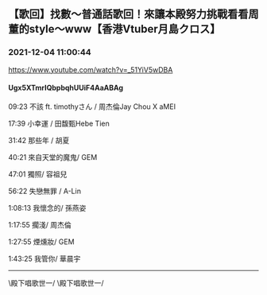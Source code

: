 ## 【歌回】找數～普通話歌回！來讓本殿努力挑戰看看周董的style～www【香港Vtuber月島クロス】
### 2021-12-04 11:00:44
https://www.youtube.com/watch?v=_51YiV5wDBA
#### Ugx5XTmrIQbpbqhUUiF4AaABAg
09:23 不該 ft. timothyさん / 周杰倫Jay Chou X aMEI

17:39 小幸運 / 田馥甄Hebe Tien

31:42 那些年 / 胡夏

40:21 來自天堂的魔鬼/ GEM

47:01 獨照/ 容祖兒

56:22 失戀無罪 / A-Lin

1:08:13 我懷念的/ 孫燕姿

1:17:55 擱淺/ 周杰倫

1:27:55 煙燻妝/ GEM

1:43:25 我管你/ 華晨宇

-------------



 \殿下唱歌世一/ \殿下唱歌世一/

